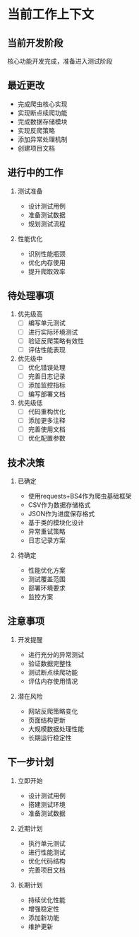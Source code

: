 # 当前工作上下文

## 当前开发阶段
核心功能开发完成，准备进入测试阶段

## 最近更改
- 完成爬虫核心实现
- 实现断点续爬功能
- 完成数据存储模块
- 实现反爬策略
- 添加异常处理机制
- 创建项目文档

## 进行中的工作
1. 测试准备
   - 设计测试用例
   - 准备测试数据
   - 规划测试流程

2. 性能优化
   - 识别性能瓶颈
   - 优化内存使用
   - 提升爬取效率

## 待处理事项
1. 优先级高
   - [ ] 编写单元测试
   - [ ] 进行实际环境测试
   - [ ] 验证反爬策略有效性
   - [ ] 评估性能表现

2. 优先级中
   - [ ] 优化错误处理
   - [ ] 完善日志记录
   - [ ] 添加监控指标
   - [ ] 编写部署文档

3. 优先级低
   - [ ] 代码重构优化
   - [ ] 添加更多注释
   - [ ] 完善使用文档
   - [ ] 优化配置参数

## 技术决策
1. 已确定
   - 使用requests+BS4作为爬虫基础框架
   - CSV作为数据存储格式
   - JSON作为进度保存格式
   - 基于类的模块化设计
   - 异常重试策略
   - 日志记录方案

2. 待确定
   - 性能优化方案
   - 测试覆盖范围
   - 部署环境要求
   - 监控方案

## 注意事项
1. 开发提醒
   - 进行充分的异常测试
   - 验证数据完整性
   - 测试断点续爬功能
   - 评估内存使用情况

2. 潜在风险
   - 网站反爬策略变化
   - 页面结构更新
   - 大规模数据处理性能
   - 长期运行稳定性

## 下一步计划
1. 立即开始
   - 设计测试用例
   - 搭建测试环境
   - 准备测试数据

2. 近期计划
   - 执行单元测试
   - 进行性能测试
   - 优化代码结构
   - 完善项目文档

3. 长期计划
   - 持续优化性能
   - 增强稳定性
   - 添加新功能
   - 维护更新
